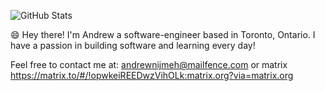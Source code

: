 ![GitHub Stats](https://github-readme-stats.vercel.app/api?username=andrewnijmeh&count_private=true&theme=tokyonight&show_icons=true)

😄 Hey there! I'm Andrew a software-engineer based in Toronto, Ontario. I have a passion in building software and learning every day!

Feel free to contact me at: andrewnijmeh@mailfence.com or matrix  https://matrix.to/#/!opwkeiREEDwzVihOLk:matrix.org?via=matrix.org
